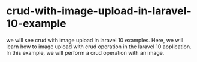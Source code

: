 # crud-with-image-upload-in-laravel-10-example
we will see crud with image upload in laravel 10 examples. Here, we will learn how to image upload with crud operation in the laravel 10 application. In this example, we will perform a crud operation with an image.
